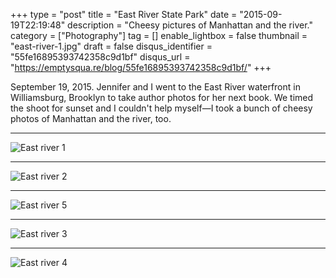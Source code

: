+++
type = "post"
title = "East River State Park"
date = "2015-09-19T22:19:48"
description = "Cheesy pictures of Manhattan and the river."
category = ["Photography"]
tag = []
enable_lightbox = false
thumbnail = "east-river-1.jpg"
draft = false
disqus_identifier = "55fe16895393742358c9d1bf"
disqus_url = "https://emptysqua.re/blog/55fe16895393742358c9d1bf/"
+++

<p>September 19, 2015. Jennifer and I went to the East River waterfront in Williamsburg, Brooklyn to take author photos for her next book. We timed the shoot for sunset and I couldn't help myself&mdash;I took a bunch of cheesy photos of Manhattan and the river, too.</p>
<hr />
<p><img style="display:block; margin-left:auto; margin-right:auto;" src="east-river-1.jpg" alt="East river 1" title="East river 1" /></p>
<hr />
<p><img style="display:block; margin-left:auto; margin-right:auto;" src="east-river-2.jpg" alt="East river 2" title="East river 2" /></p>
<hr />
<p><img style="display:block; margin-left:auto; margin-right:auto;" src="east-river-5.jpg" alt="East river 5" title="East river 5" /></p>
<hr />
<p><img style="display:block; margin-left:auto; margin-right:auto;" src="east-river-3.jpg" alt="East river 3" title="East river 3" /></p>
<hr />
<p><img style="display:block; margin-left:auto; margin-right:auto;" src="east-river-4.jpg" alt="East river 4" title="East river 4" /></p>
